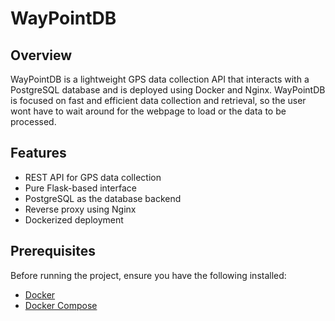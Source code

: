 # WayPointDB

## Overview
WayPointDB is a lightweight GPS data collection API that interacts with a PostgreSQL database and is deployed using Docker and Nginx. WayPointDB is focused on fast and efficient data collection and retrieval, so the user wont have to wait around for the webpage to load or the data to be processed.

## Features
- REST API for GPS data collection
- Pure Flask-based interface
- PostgreSQL as the database backend
- Reverse proxy using Nginx
- Dockerized deployment

## Prerequisites
Before running the project, ensure you have the following installed:
- [Docker](https://www.docker.com/)
- [Docker Compose](https://docs.docker.com/compose/)
